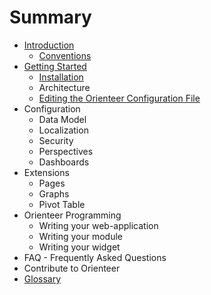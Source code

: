 # Summary

* [Introduction](README.md)
   * [Conventions](conventions.md)
* [Getting Started](getting_started.md)
   * [Installation](installation.md)
   * Architecture
   * [Editing the Orienteer Configuration File](editing_the_orienteer_configuration_file.md)
* Configuration
   * Data Model
   * Localization
   * Security
   * Perspectives
   * Dashboards
* Extensions
   * Pages
   * Graphs
   * Pivot Table
* Orienteer Programming
  * Writing your web-application
  * Writing your module
  * Writing your widget
* FAQ - Frequently Asked Questions
* Contribute to Orienteer
* [Glossary](GLOSSARY.md)

